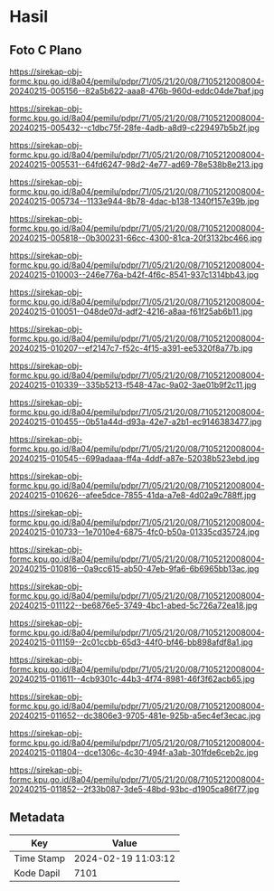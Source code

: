 # Hasil

## Foto C Plano

https://sirekap-obj-formc.kpu.go.id/8a04/pemilu/pdpr/71/05/21/20/08/7105212008004-20240215-005156--82a5b622-aaa8-476b-960d-eddc04de7baf.jpg

https://sirekap-obj-formc.kpu.go.id/8a04/pemilu/pdpr/71/05/21/20/08/7105212008004-20240215-005432--c1dbc75f-28fe-4adb-a8d9-c229497b5b2f.jpg

https://sirekap-obj-formc.kpu.go.id/8a04/pemilu/pdpr/71/05/21/20/08/7105212008004-20240215-005531--64fd6247-98d2-4e77-ad69-78e538b8e213.jpg

https://sirekap-obj-formc.kpu.go.id/8a04/pemilu/pdpr/71/05/21/20/08/7105212008004-20240215-005734--1133e944-8b78-4dac-b138-1340f157e39b.jpg

https://sirekap-obj-formc.kpu.go.id/8a04/pemilu/pdpr/71/05/21/20/08/7105212008004-20240215-005818--0b300231-66cc-4300-81ca-20f3132bc466.jpg

https://sirekap-obj-formc.kpu.go.id/8a04/pemilu/pdpr/71/05/21/20/08/7105212008004-20240215-010003--246e776a-b42f-4f6c-8541-937c1314bb43.jpg

https://sirekap-obj-formc.kpu.go.id/8a04/pemilu/pdpr/71/05/21/20/08/7105212008004-20240215-010051--048de07d-adf2-4216-a8aa-f61f25ab6b11.jpg

https://sirekap-obj-formc.kpu.go.id/8a04/pemilu/pdpr/71/05/21/20/08/7105212008004-20240215-010207--ef2147c7-f52c-4f15-a391-ee5320f8a77b.jpg

https://sirekap-obj-formc.kpu.go.id/8a04/pemilu/pdpr/71/05/21/20/08/7105212008004-20240215-010339--335b5213-f548-47ac-9a02-3ae01b9f2c11.jpg

https://sirekap-obj-formc.kpu.go.id/8a04/pemilu/pdpr/71/05/21/20/08/7105212008004-20240215-010455--0b51a44d-d93a-42e7-a2b1-ec9146383477.jpg

https://sirekap-obj-formc.kpu.go.id/8a04/pemilu/pdpr/71/05/21/20/08/7105212008004-20240215-010545--699adaaa-ff4a-4ddf-a87e-52038b523ebd.jpg

https://sirekap-obj-formc.kpu.go.id/8a04/pemilu/pdpr/71/05/21/20/08/7105212008004-20240215-010626--afee5dce-7855-41da-a7e8-4d02a9c788ff.jpg

https://sirekap-obj-formc.kpu.go.id/8a04/pemilu/pdpr/71/05/21/20/08/7105212008004-20240215-010733--1e7010e4-6875-4fc0-b50a-01335cd35724.jpg

https://sirekap-obj-formc.kpu.go.id/8a04/pemilu/pdpr/71/05/21/20/08/7105212008004-20240215-010816--0a9cc615-ab50-47eb-9fa6-6b6965bb13ac.jpg

https://sirekap-obj-formc.kpu.go.id/8a04/pemilu/pdpr/71/05/21/20/08/7105212008004-20240215-011122--be6876e5-3749-4bc1-abed-5c726a72ea18.jpg

https://sirekap-obj-formc.kpu.go.id/8a04/pemilu/pdpr/71/05/21/20/08/7105212008004-20240215-011159--2c01ccbb-65d3-44f0-bf46-bb898afdf8a1.jpg

https://sirekap-obj-formc.kpu.go.id/8a04/pemilu/pdpr/71/05/21/20/08/7105212008004-20240215-011611--4cb9301c-44b3-4f74-8981-46f3f62acb65.jpg

https://sirekap-obj-formc.kpu.go.id/8a04/pemilu/pdpr/71/05/21/20/08/7105212008004-20240215-011652--dc3806e3-9705-481e-925b-a5ec4ef3ecac.jpg

https://sirekap-obj-formc.kpu.go.id/8a04/pemilu/pdpr/71/05/21/20/08/7105212008004-20240215-011804--dce1306c-4c30-494f-a3ab-301fde6ceb2c.jpg

https://sirekap-obj-formc.kpu.go.id/8a04/pemilu/pdpr/71/05/21/20/08/7105212008004-20240215-011852--2f33b087-3de5-48bd-93bc-d1905ca86f77.jpg


## Metadata

| Key        | Value               |
| ---------- | ------------------- |
| Time Stamp | 2024-02-19 11:03:12 |
| Kode Dapil | 7101                |



